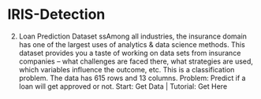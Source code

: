 # IRIS-Detection
2. Loan Prediction Dataset ssAmong all industries, the insurance domain has one of the largest uses of analytics &amp; data science methods. This dataset provides you a taste of working on data sets from insurance companies – what challenges are faced there, what strategies are used, which variables influence the outcome, etc. This is a classification problem. The data has 615 rows and 13 columns.  Problem: Predict if a loan will get approved or not.  Start: Get Data | Tutorial: Get Here
